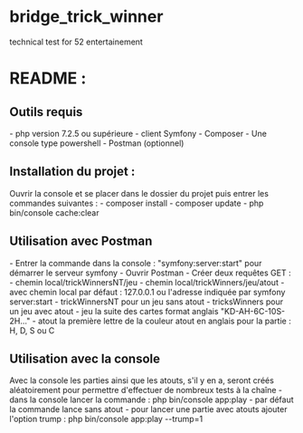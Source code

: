 # bridge_trick_winner
technical test for 52 entertainement
<h1>README :</h1>

<h2>Outils requis</h2>
- php version 7.2.5 ou supérieure
- client Symfony
- Composer
- Une console type powershell
- Postman (optionnel)
<h2>Installation du projet :</h2>
Ouvrir la console et se placer dans le dossier du projet puis entrer les commandes suivantes :
- composer install
- composer update
- php bin/console cache:clear

<h2>Utilisation avec Postman</h2>
- Entrer la commande dans la console : "symfony:server:start" pour démarrer le serveur symfony
- Ouvrir Postman
- Créer deux requêtes GET : 
  - chemin local/trickWinnersNT/jeu
  - chemin local/trickWinners/jeu/atout
  - avec chemin local par défaut : 127.0.0.1 ou l'adresse indiquée par symfony server:start
  - trickWinnersNT pour un jeu sans atout
  - tricksWinners pour un jeu avec atout
  - jeu la suite des cartes format anglais "KD-AH-6C-10S-2H..."
  - atout la première lettre de la couleur atout en anglais pour la partie : H, D, S ou C
  
<h2>Utilisation avec la console</h2>
Avec la console les parties ainsi que les atouts, s'il y en a, seront créés aléatoirement pour permettre d'effectuer de nombreux tests à la chaîne
- dans la console lancer la commande : php bin/console app:play 
- par défaut la commande lance sans atout
- pour lancer une partie avec atouts ajouter l'option trump : php bin/console app:play --trump=1
